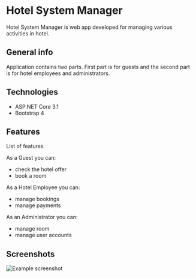 # Hotel System Manager

Hotel System Manager is web app developed for managing various activities in hotel.

## General info

Application contains two parts. First part is for guests and the second part is for hotel employees and administrators.

## Technologies
* ASP.NET Core 3.1 
* Bootstrap 4

## Features
List of features 

As a Guest you can:
* check the hotel offer
* book a room

As a Hotel Employee you can:
* manage bookings
* manage payments

As an Administrator you can:
* manage room
* manage user accounts

## Screenshots
![Example screenshot](./img/screenshot.png)




